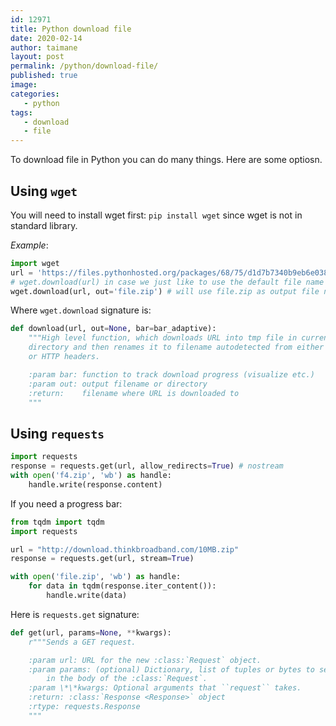 ```yaml
---
id: 12971
title: Python download file
date: 2020-02-14
author: taimane
layout: post
permalink: /python/download-file/
published: true
image: 
categories: 
   - python
tags:
   - download
   - file   
---
```

To download file in Python you can do many things. Here are some optiosn.

## Using `wget`

You will need to install wget first:
`pip install wget` since wget is not in standard library.

_Example_:
```python
import wget
url = 'https://files.pythonhosted.org/packages/68/75/d1d7b7340b9eb6e0388bf95729e63c410b381eb71fe8875cdfd949d8f9ce/setuptools-45.2.0.zip'
# wget.download(url) in case we just like to use the default file name
wget.download(url, out='file.zip') # will use file.zip as output file name
```

Where `wget.download` signature is:
```python
def download(url, out=None, bar=bar_adaptive):
    """High level function, which downloads URL into tmp file in current
    directory and then renames it to filename autodetected from either URL
    or HTTP headers.

    :param bar: function to track download progress (visualize etc.)
    :param out: output filename or directory
    :return:    filename where URL is downloaded to
    """
```

## Using `requests`

```python
import requests
response = requests.get(url, allow_redirects=True) # nostream
with open('f4.zip', 'wb') as handle:
    handle.write(response.content)
```

If you need a progress bar:

```python
from tqdm import tqdm
import requests

url = "http://download.thinkbroadband.com/10MB.zip"
response = requests.get(url, stream=True)

with open('file.zip', 'wb') as handle:
    for data in tqdm(response.iter_content()):
        handle.write(data)
```

Here is `requests.get` signature:
```python
def get(url, params=None, **kwargs):
    r"""Sends a GET request.

    :param url: URL for the new :class:`Request` object.
    :param params: (optional) Dictionary, list of tuples or bytes to send
        in the body of the :class:`Request`.
    :param \*\*kwargs: Optional arguments that ``request`` takes.
    :return: :class:`Response <Response>` object
    :rtype: requests.Response
    """
```